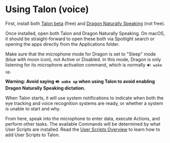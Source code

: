 # Using Talon (voice)

First, install both [Talon beta](https://talonvoice.com/) (free) and [Dragon Naturally Speaking](https://www.nuance.com/dragon.html) (not free).

Once installed, open both Talon and Dragon Naturally Speaking. On macOS, it should be straight-forward to open these both via Spotlight search or opening the apps directly from the Applications folder.

Make sure that the microphone mode for Dragon is set to "Sleep" mode (blue with moon icon), not Active or Disabled. In this mode, Dragon is only listening for its microphone activation command, which is normally `🔊 wake up`.

**Warning: Avoid saying `🔊 wake up` when using Talon to avoid enabling Dragon Naturally Speaking dictation.**

When Talon starts, it will use system notifications to indicate when both the eye tracking and voice recognition systems are ready, or whether a system is unable to start and why.

From here, speak into the microphone to enter data, execute Actions, and perform other tasks. The available Commands will be determined by what User Scripts are installed. Read the [User Scripts Overview](UserScriptOverview.md) to learn how to add User Scripts to Talon.